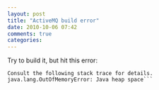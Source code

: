 ```yaml
---
layout: post
title: "ActiveMQ build error"
date: 2010-10-06 07:42
comments: true
categories: 
---
```


Try to build it, but hit this error:


```The system is out of resources.
Consult the following stack trace for details.
java.lang.OutOfMemoryError: Java heap space```

